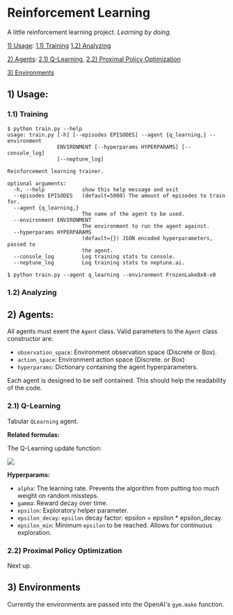 # Reinforcement Learning

A little reinforcement learning project. _Learning by doing._

[1) Usage](#1-usage): [1.1) Training](#11-training) [1.2) Analyzing](#12-analyzing)

[2) Agents](#2-agents): [2.1) Q-Learning](#21-q-learning), [2.2) Proximal Policy Optimization](#22-proximal-policy-optimization)

[3) Environments](#3-environments)

## 1) Usage:

### 1.1) Training

```
$ python train.py --help
usage: train.py [-h] [--episodes EPISODES] --agent {q_learning,} --environment
                ENVIRONMENT [--hyperparams HYPERPARAMS] [--console_log]
                [--neptune_log]

Reinforcement learning trainer.

optional arguments:
  -h, --help            show this help message and exit
  --episodes EPISODES   (default=5000) The amount of episodes to train for.
  --agent {q_learning,}
                        The name of the agent to be used.
  --environment ENVIRONMENT
                        The environment to run the agent against.
  --hyperparams HYPERPARAMS
                        (default={}) JSON encoded hyperparameters, passed to
                        the agent.
  --console_log         Log training stats to console.
  --neptune_log         Log training stats to neptune.ai.
```
```
$ python train.py --agent q_learning --environment FrozenLake8x8-v0
```

### 1.2) Analyzing

## 2) Agents:

All agents must exent the `Agent` class. Valid parameters to the `Agent` class constructor are:

- `observation_space`: Environment observation space (Discrete or Box).
- `action_space`: Environment action space (Discrete. or Box)
- `hyperparams`: Dictionary containing the agent hyperparameters.

Each agent is designed to be self contained. This should help the readability of the code.

### 2.1) Q-Learning

Tabular `QLearning` agent.

**Related formulas:**

The Q-Learning update function:

<img src="https://render.githubusercontent.com/render/math?math=Q(s_{t}, a_{t}) = (1 - \alpha) * Q(s_{t}, a_{t}) %2B \alpha * [ r_{t} %2B \gamma * maxQ_{a}(s_{t%2B1}, a) - Q(s_t, a_t) ]" />

**Hyperparams:**

- `alpha`: The learning rate. Prevents the algorithm from putting too much weight on random missteps.
- `gamma`: Reward decay over time.
- `epsilon`: Exploratory helper parameter.
- `epsilon_decay`: `epsilon` decay factor: epsilon = epsilon * epsilon_decay.
- `epsilon_min`: Minimum `epsilon` to be reached. Allows for continuous exploration.

### 2.2) Proximal Policy Optimization

Next up.

## 3) Environments

Currently the environments are passed into the OpenAI's `gym.make` function.
